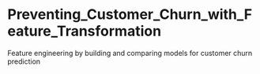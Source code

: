 # Preventing_Customer_Churn_with_Feature_Transformation
Feature engineering by building and comparing models for customer churn prediction 
